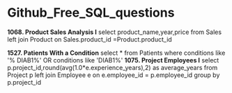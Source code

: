 # Github_Free_SQL_questions

**1068. Product Sales Analysis I**
      select product_name,year,price
      from Sales
      left join Product on Sales.product_id =Product.product_id

**1527. Patients With a Condition**
      select *
      from Patients
      where conditions like '% DIAB1%' OR conditions like 'DIAB1%'
**1075. Project Employees I**
      select p.project_id,round(avg(1.0*e.experience_years),2) as average_years 
      from Project p
      left join Employee e on e.employee_id = p.employee_id 
      group by  p.project_id

